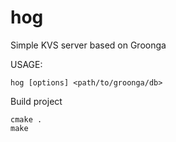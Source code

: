 # hog
Simple KVS server based on Groonga

USAGE:
    
    hog [options] <path/to/groonga/db>

Build project

    cmake .
    make

